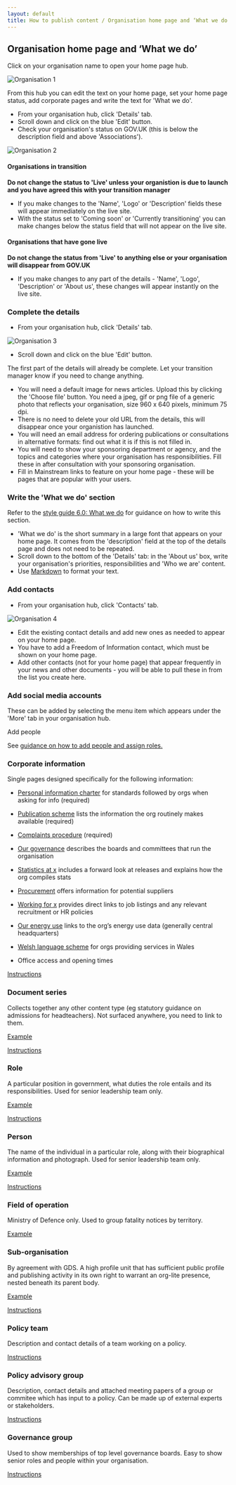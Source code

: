```yaml
---
layout: default
title: How to publish content / Organisation home page and ‘What we do’
---
```


## Organisation home page and ‘What we do’

Click on your organisation name to open your home page hub. 

![Organisation 1](organisation-1.png) 
   
From this hub you can edit the text on your home page, set your home page status, add corporate pages and write the text for 'What we do'.

* From your organisation hub, click 'Details' tab.
* Scroll down and click on the blue 'Edit' button.
* Check your organisation's status on GOV.UK (this is below the description field and above 'Associations'). 

![Organisation 2](organisation-2.png) 

#### Organisations in transition

**Do not change the status to 'Live' unless your organistion is due to launch and you have agreed this with your transition manager**

* If you make changes to the 'Name', 'Logo' or 'Description' fields these will appear immediately on the live site.
* With the status set to 'Coming soon' or 'Currently transitioning' you can make changes below the status field that will not appear on the live site.

#### Organisations that have gone live

**Do not change the status from 'Live' to anything else or your organisation will disappear from GOV.UK**

* If you make changes to any part of the details - 'Name', 'Logo', 'Description' or 'About us', these changes will appear instantly on the live site.

### Complete the details 

* From your organisation hub, click 'Details' tab.

![Organisation 3](organisation-3.png) 

* Scroll down and click on the blue 'Edit' button.

The first part of the details will already be complete. Let your transition manager know if you need to change anything. 

* You will need a default image for news articles. Upload this by clicking the 'Choose file' button. You need a jpeg, gif or png file of a generic photo that reflects your organisation, size 960 x 640 pixels, minimum 75 dpi.
* There is no need to delete your old URL from the details, this will disappear once your organistion has launched.
* You will need an email address for ordering publications or consultations in alternative formats: find out what it is if this is not filled in.
* You will need to show your sponsoring department or agency, and the topics and categories where your organisation has responsibilities. Fill these in after consultation with your sponsoring organisation.
* Fill in Mainstream links to feature on your home page - these will be pages that are popular with your users.

### Write the 'What we do' section

Refer to the [style guide 6.0: What we do](https://www.gov.uk/designprinciples/insidegovernment#what-we-do) for guidance on how to write this section.

* 'What we do' is the short summary in a large font that appears on your home page. It comes from the 'description' field at the top of the details page and does not need to be repeated.
* Scroll down to the bottom of the 'Details' tab: in the 'About us' box, write your organisation's priorities, responsibilities and 'Who we are' content.
* Use [Markdown](http://alphagov.github.io/inside-government-admin-guide/creating-documents/markdown.html) to format your text.

### Add contacts

* From your organisation hub, click 'Contacts' tab.

![Organisation 4](organisation-4.png) 

* Edit the existing contact details and add new ones as needed to appear on your home page. 
* You have to add a Freedom of Information contact, which must be shown on your home page.
* Add other contacts (not for your home page) that appear frequently in your news and other documents - you will be able to pull these in from the list you create here.


### Add social media accounts

These can be added by selecting the menu item which appears under the 'More' tab in your organisation hub.


Add people

See [guidance on how to add people and assign roles.](http://alphagov.github.io/inside-government-admin-guide/organisations-groups/people-and-roles.html)


### Corporate information

Single pages designed specifically for the following information:

* [Personal information charter](https://www.gov.uk/government/organisations/department-for-transport/about/personal-information-charter) for standards followed by orgs when asking for info (required)

* [Publication scheme](https://www.gov.uk/government/organisations/department-for-transport/about/publication-scheme) lists the information the org routinely makes available (required)

* [Complaints procedure](https://www.gov.uk/government/organisations/department-for-transport/about/complaints-procedure) (required)

* [Our governance](https://www.gov.uk/government/organisations/foreign-commonwealth-office/about/our-governance) describes the boards and committees that run the organisation

* [Statistics at x](https://www.gov.uk/government/organisations/department-for-transport/about/statistics) includes a forward look at releases and explains how the org compiles stats

* [Procurement](https://www.gov.uk/government/organisations/ministry-of-defence/about/procurement) offers information for potential suppliers

* [Working for x](https://www.gov.uk/government/organisations/ministry-of-defence/about/recruitment) provides direct links to job listings and any relevant recruitment or HR policies

* [Our energy use](https://www.gov.uk/government/organisations/hm-revenue-customs/about/our-energy-use) links to the org’s energy use data (generally central headquarters)

* [Welsh language scheme](https://www.gov.uk/government/organisations/wales-office/about/welsh-language-scheme) for orgs providing services in Wales

* Office access and opening times

[Instructions](homepage.html)


### Document series

Collects together any other content type (eg statutory guidance on admissions for headteachers). Not surfaced anywhere, you need to link to them.

[Example](https://www.gov.uk/government/organisations/hm-revenue-customs/series/briefings)

[Instructions](document-series.html)


### Role

A particular position in government, what duties the role entails and its responsibilities. Used for senior leadership team only.

[Example](https://www.gov.uk/government/ministers/prime-minister)

[Instructions](people-and-roles.html)


### Person

The name of the individual in a particular role, along with their biographical information and photograph. Used for senior leadership team only.

[Example](https://www.gov.uk/government/people/david-cameron)

[Instructions](people-and-roles.html)


### Field of operation

Ministry of Defence only. Used to group fatality notices by territory.

[Example](https://www.gov.uk/government/fields-of-operation/afghanistan)


### Sub-organisation

By agreement with GDS. A high profile unit that has sufficient public profile and publishing activity in its own right to warrant an org-lite presence, nested beneath its parent body.

[Example](https://www.gov.uk/government/organisations/defence-equipment-and-support)

[Instructions](sub-organisation.html)


### Policy team

Description and contact details of a team working on a policy.

[Instructions](policy-team.html)


### Policy advisory group

Description, contact details and attached meeting papers of a group or commitee which has input to a policy. Can be made up of external experts or stakeholders.

[Instructions](policy-advisory-group.html)


### Governance group

Used to show memberships of top level governance boards. Easy to show senior roles and people within your organisation.

[Instructions](governance-group.html)


